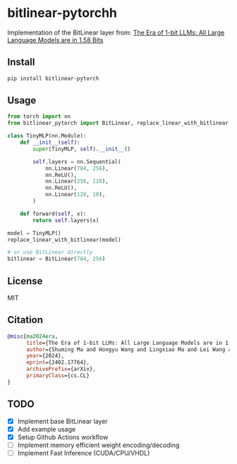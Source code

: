 # bitlinear-pytorchh

Implementation of the BitLinear layer from: [The Era of 1-bit LLMs: All Large Language Models are in 1.58 Bits](https://arxiv.org/abs/2402.17764)

## Install
```bash
pip install bitlinear-pytorch
```

## Usage
```python
from torch import nn
from bitlinear_pytorch import BitLinear, replace_linear_with_bitlinear

class TinyMLP(nn.Module):
    def __init__(self):
        super(TinyMLP, self).__init__()

        self.layers = nn.Sequential(
            nn.Linear(784, 256),
            nn.ReLU(),
            nn.Linear(256, 128),
            nn.ReLU(),
            nn.Linear(128, 10),
        )

    def forward(self, x):
        return self.layers(x)

model = TinyMLP()
replace_linear_with_bitlinear(model)

# or use BitLinear directly
bitlinear = BitLinear(784, 256)
```

## License
MIT

## Citation
```bibtex
@misc{ma2024era,
      title={The Era of 1-bit LLMs: All Large Language Models are in 1.58 Bits}, 
      author={Shuming Ma and Hongyu Wang and Lingxiao Ma and Lei Wang and Wenhui Wang and Shaohan Huang and Li Dong and Ruiping Wang and Jilong Xue and Furu Wei},
      year={2024},
      eprint={2402.17764},
      archivePrefix={arXiv},
      primaryClass={cs.CL}
}

```
## TODO
- [x] Implement base BitLinear layer
- [x] Add example usage
- [x] Setup Github Actions workflow
- [ ] Implement memory efficient weight encoding/decoding
- [ ] Implement Fast Inference (CUDA/CPU/VHDL)
